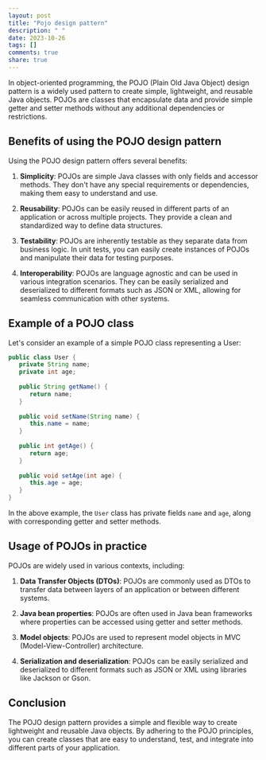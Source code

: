 ```yaml
---
layout: post
title: "Pojo design pattern"
description: " "
date: 2023-10-26
tags: []
comments: true
share: true
---
```


In object-oriented programming, the POJO (Plain Old Java Object) design pattern is a widely used pattern to create simple, lightweight, and reusable Java objects. POJOs are classes that encapsulate data and provide simple getter and setter methods without any additional dependencies or restrictions.

## Benefits of using the POJO design pattern

Using the POJO design pattern offers several benefits:

1. **Simplicity**: POJOs are simple Java classes with only fields and accessor methods. They don't have any special requirements or dependencies, making them easy to understand and use.

2. **Reusability**: POJOs can be easily reused in different parts of an application or across multiple projects. They provide a clean and standardized way to define data structures.

3. **Testability**: POJOs are inherently testable as they separate data from business logic. In unit tests, you can easily create instances of POJOs and manipulate their data for testing purposes.

4. **Interoperability**: POJOs are language agnostic and can be used in various integration scenarios. They can be easily serialized and deserialized to different formats such as JSON or XML, allowing for seamless communication with other systems.

## Example of a POJO class

Let's consider an example of a simple POJO class representing a User:

```java
public class User {
   private String name;
   private int age;
   
   public String getName() {
      return name;
   }
   
   public void setName(String name) {
      this.name = name;
   }
   
   public int getAge() {
      return age;
   }
   
   public void setAge(int age) {
      this.age = age;
   }
}
```

In the above example, the `User` class has private fields `name` and `age`, along with corresponding getter and setter methods.

## Usage of POJOs in practice

POJOs are widely used in various contexts, including:

1. **Data Transfer Objects (DTOs)**: POJOs are commonly used as DTOs to transfer data between layers of an application or between different systems.

2. **Java bean properties**: POJOs are often used in Java bean frameworks where properties can be accessed using getter and setter methods.

3. **Model objects**: POJOs are used to represent model objects in MVC (Model-View-Controller) architecture.

4. **Serialization and deserialization**: POJOs can be easily serialized and deserialized to different formats such as JSON or XML using libraries like Jackson or Gson.

## Conclusion

The POJO design pattern provides a simple and flexible way to create lightweight and reusable Java objects. By adhering to the POJO principles, you can create classes that are easy to understand, test, and integrate into different parts of your application.